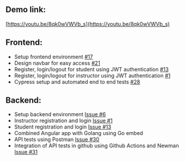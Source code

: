 ## Demo link:
[https://youtu.be/8qk0wVWVb_s](https://youtu.be/8qk0wVWVb_s)

## Frontend:
* Setup frontend environment [#17](https://github.com/fourth-idiot/ira/issues/17)
* Design navbar for easy access [#21](https://github.com/fourth-idiot/ira/issues/17)
* Register, login/logout for student using JWT authentication [#13](https://github.com/fourth-idiot/ira/issues/13)
* Register, login/logout for instructor using JWT authentication [#1](https://github.com/fourth-idiot/ira/issues/1)
* Cypress setup and automated end to end tests [#28](https://github.com/fourth-idiot/ira/issues/28)

## Backend:
* Setup backend environment [Issue #6](https://github.com/fourth-idiot/ira/issues/18)
* Instructor registration and login [Issue #1](https://github.com/fourth-idiot/ira/issues/1)
* Student registration and login [Issue #13](https://github.com/fourth-idiot/ira/issues/13)
* Combined Angular app with Golang using Go embed
* API tests using Postman [Issue #30](https://github.com/fourth-idiot/ira/issues/30)
* Integration of API tests in github using Github Actions and Newman [Issue #31](https://github.com/fourth-idiot/ira/issues/31)
